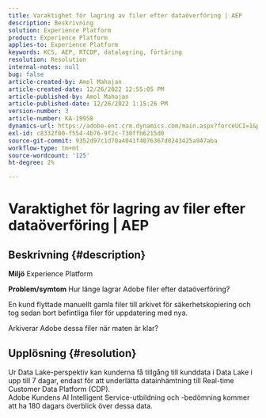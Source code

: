 ```yaml
---
title: Varaktighet för lagring av filer efter dataöverföring | AEP
description: Beskrivning
solution: Experience Platform
product: Experience Platform
applies-to: Experience Platform
keywords: KCS, AEP, RTCDP, datalagring, förtäring
resolution: Resolution
internal-notes: null
bug: false
article-created-by: Amol Mahajan
article-created-date: 12/26/2022 12:55:05 PM
article-published-by: Amol Mahajan
article-published-date: 12/26/2022 1:15:26 PM
version-number: 3
article-number: KA-19958
dynamics-url: https://adobe-ent.crm.dynamics.com/main.aspx?forceUCI=1&pagetype=entityrecord&etn=knowledgearticle&id=001c3284-1c85-ed11-81ad-6045bd0067ea
exl-id: c8332f00-f554-4b76-9f2c-730ffb6215d0
source-git-commit: 9352d97c1d70a4041f4076367d0243425a947aba
workflow-type: tm+mt
source-wordcount: '125'
ht-degree: 2%

---
```


# Varaktighet för lagring av filer efter dataöverföring | AEP

## Beskrivning {#description}

<b>Miljö</b>
Experience Platform


<b>Problem/symtom</b>
Hur länge lagrar Adobe filer efter dataöverföring?

En kund flyttade manuellt gamla filer till arkivet för säkerhetskopiering och tog sedan bort befintliga filer för uppdatering med nya.

Arkiverar Adobe dessa filer när maten är klar?


## Upplösning {#resolution}

Ur Data Lake-perspektiv kan kunderna få tillgång till kunddata i Data Lake i upp till 7 dagar, endast för att underlätta datainhämtning till Real-time Customer Data Platform (CDP).<br>Adobe Kundens AI Intelligent Service-utbildning och -bedömning kommer att ha 180 dagars överblick över dessa data.
